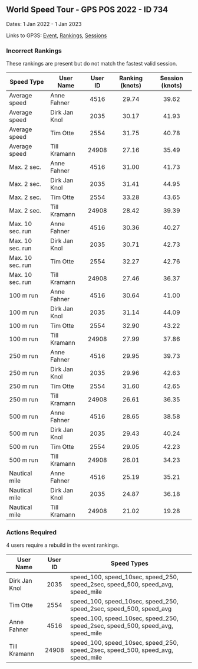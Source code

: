 ## World Speed Tour - GPS POS 2022  - ID 734

Dates: 1 Jan 2022 - 1 Jan 2023

Links to GP3S: [Event](https://www.gps-speedsurfing.com/default.aspx?mnu=event&val=734), [Rankings](https://www.gps-speedsurfing.com/default.aspx?mnu=eventranking&val=734), [Sessions](https://www.gps-speedsurfing.com/default.aspx?mnu=eventsessions&val=734)

### Incorrect Rankings

These rankings are present but do not match the fastest valid session.

| Speed Type | User Name | User ID | Ranking (knots) | Session (knots) |
| ---------- | --------- | :-----: | :-------------: | :-------------: |
| Average speed | Anne Fahner | 4516 | 29.74 | 39.62 |
| Average speed | Dirk Jan Knol | 2035 | 30.17 | 41.93 |
| Average speed | Tim Otte | 2554 | 31.75 | 40.78 |
| Average speed | Till Kramann | 24908 | 27.16 | 35.49 |
| Max. 2 sec. | Anne Fahner | 4516 | 31.00 | 41.73 |
| Max. 2 sec. | Dirk Jan Knol | 2035 | 31.41 | 44.95 |
| Max. 2 sec. | Tim Otte | 2554 | 33.28 | 43.65 |
| Max. 2 sec. | Till Kramann | 24908 | 28.42 | 39.39 |
| Max. 10 sec. run | Anne Fahner | 4516 | 30.36 | 40.27 |
| Max. 10 sec. run | Dirk Jan Knol | 2035 | 30.71 | 42.73 |
| Max. 10 sec. run | Tim Otte | 2554 | 32.27 | 42.76 |
| Max. 10 sec. run | Till Kramann | 24908 | 27.46 | 36.37 |
| 100 m run | Anne Fahner | 4516 | 30.64 | 41.00 |
| 100 m run | Dirk Jan Knol | 2035 | 31.14 | 44.09 |
| 100 m run | Tim Otte | 2554 | 32.90 | 43.22 |
| 100 m run | Till Kramann | 24908 | 27.99 | 37.86 |
| 250 m run | Anne Fahner | 4516 | 29.95 | 39.73 |
| 250 m run | Dirk Jan Knol | 2035 | 29.96 | 42.63 |
| 250 m run | Tim Otte | 2554 | 31.60 | 42.65 |
| 250 m run | Till Kramann | 24908 | 26.61 | 36.35 |
| 500 m run | Anne Fahner | 4516 | 28.65 | 38.58 |
| 500 m run | Dirk Jan Knol | 2035 | 29.43 | 40.24 |
| 500 m run | Tim Otte | 2554 | 29.05 | 42.23 |
| 500 m run | Till Kramann | 24908 | 26.01 | 34.23 |
| Nautical mile | Anne Fahner | 4516 | 25.19 | 35.21 |
| Nautical mile | Dirk Jan Knol | 2035 | 24.87 | 36.18 |
| Nautical mile | Till Kramann | 24908 | 21.02 | 19.28 |

### Actions Required

4 users require a rebuild in the event rankings.

| User Name | User ID | Speed Types |
| --------- | :-----: | ----------- |
| Dirk Jan Knol | 2035 | speed_100, speed_10sec, speed_250, speed_2sec, speed_500, speed_avg, speed_mile |
| Tim Otte | 2554 | speed_100, speed_10sec, speed_250, speed_2sec, speed_500, speed_avg |
| Anne Fahner | 4516 | speed_100, speed_10sec, speed_250, speed_2sec, speed_500, speed_avg, speed_mile |
| Till Kramann | 24908 | speed_100, speed_10sec, speed_250, speed_2sec, speed_500, speed_avg, speed_mile |
